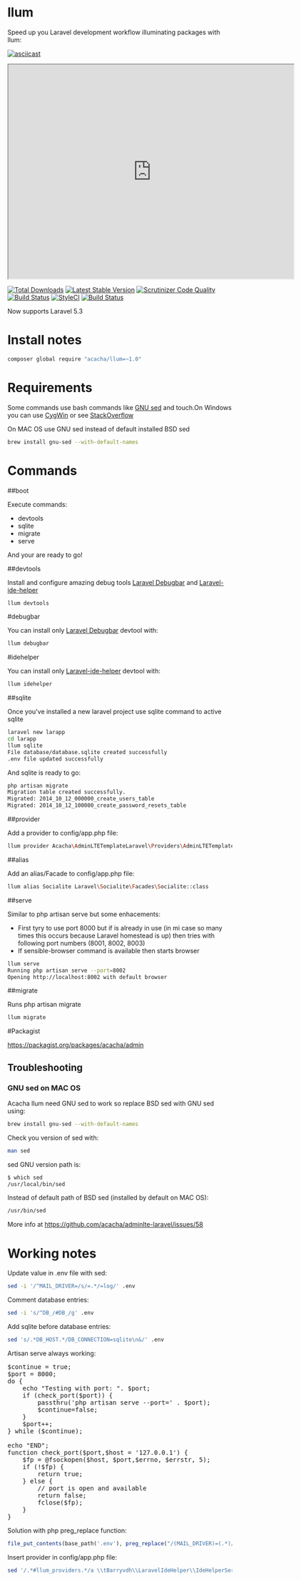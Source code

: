 # llum

Speed up you Laravel development workflow illuminating packages with llum:

[![asciicast](https://asciinema.org/a/bym5od3j6qtqh5liv8uwx1qy4.png)](https://asciinema.org/a/bym5od3j6qtqh5liv8uwx1qy4?speed=2&theme=solarized-dark&loop=1&autoplay=1&size=medium)

<iframe src="http://showterm.io/7b5f8d42ba021511e627e" width="640" height="480"></iframe>

[![Total Downloads](https://poser.pugx.org/acacha/llum/downloads.png)](https://packagist.org/packages/acacha/llum)
[![Latest Stable Version](https://poser.pugx.org/acacha/llum/v/stable.png)](https://packagist.org/packages/acacha/llum)
[![Scrutinizer Code Quality](https://scrutinizer-ci.com/g/acacha/llum/badges/quality-score.png?b=master)](https://scrutinizer-ci.com/g/acacha/llum/?branch=master)
[![Build Status](https://scrutinizer-ci.com/g/acacha/llum/badges/build.png?b=master)](https://scrutinizer-ci.com/g/acacha/llum/build-status/master)
[![StyleCI](https://styleci.io/repos/51069439/shield?branch=master)](https://styleci.io/repos/51069439)
[![Build Status](https://travis-ci.org/acacha/llum.svg?branch=master)](https://travis-ci.org/acacha/llum)

Now supports Laravel 5.3

# Install notes

```bash
composer global require "acacha/llum=~1.0"
```

# Requirements

Some commands use bash commands like [GNU sed](https://www.gnu.org/software/sed/) and touch.On Windows you can use [CygWin](https://www.cygwin.com/)  or see [StackOverflow](http://stackoverflow.com/questions/127318/is-there-any-sed-like-utility-for-cmd-exe)

On MAC OS use GNU sed instead of default installed BSD sed

```bash
brew install gnu-sed --with-default-names
```

# Commands

##boot

Execute commands:

- devtools
- sqlite
- migrate
- serve

And your are ready to go!

##devtools

Install and configure amazing debug tools [Laravel Debugbar](https://github.com/barryvdh/laravel-debugbar) and [Laravel-ide-helper](https://github.com/barryvdh/laravel-ide-helper)

```bash
llum devtools
```

#debugbar

You can install only [Laravel Debugbar](https://github.com/barryvdh/laravel-debugbar) devtool with:

```bash
llum debugbar
```

#idehelper

You can install only [Laravel-ide-helper](https://github.com/barryvdh/laravel-ide-helper) devtool with:

```bash
llum idehelper
```

##sqlite

Once you've installed a new laravel project use sqlite command to active sqlite

```bash
laravel new larapp
cd larapp
llum sqlite
File database/database.sqlite created successfully
.env file updated successfully
```
And sqlite is ready to go:
 
```bash
php artisan migrate 
Migration table created successfully.
Migrated: 2014_10_12_000000_create_users_table
Migrated: 2014_10_12_100000_create_password_resets_table
```

##provider

Add a provider to config/app.php file:

```bash
llum provider Acacha\AdminLTETemplateLaravel\Providers\AdminLTETemplateServiceProvider::class
```

##alias

Add an alias/Facade to config/app.php file:

```bash
llum alias Socialite Laravel\Socialite\Facades\Socialite::class
```

##serve

Similar to php artisan serve but some enhacements:

- First tyry to use port 8000 but if is already in use (in mi case so many times this occurs because Laravel homestead is up) then tries with following port numbers (8001, 8002, 8003)
- If sensible-browser command is available then starts browser

```bash
llum serve
Running php artisan serve --port=8002
Opening http://localhost:8002 with default browser
 ```
 
##migrate

Runs php artisan migrate

```bash
llum migrate
```

#Packagist

https://packagist.org/packages/acacha/admin

## Troubleshooting

### GNU sed on MAC OS

Acacha llum need GNU sed to work so replace BSD sed with GNU sed using:

```bash
brew install gnu-sed --with-default-names
```

Check you version of sed with:

```bash
man sed
```

sed GNU version path is:

```bash
$ which sed
/usr/local/bin/sed
```

Instead of default path of BSD sed (installed by default on MAC OS):

```bash
/usr/bin/sed
```

More info at https://github.com/acacha/adminlte-laravel/issues/58

# Working notes

Update value in .env file with sed:

```bash
sed -i '/^MAIL_DRIVER=/s/=.*/=log/' .env
```

Comment database entries:

```bash
sed -i 's/^DB_/#DB_/g' .env
```

Add sqlite before database entries:

```bash
sed 's/.*DB_HOST.*/DB_CONNECTION=sqlite\n&/' .env
```

Artisan serve always working:

<pre>
$continue = true;
$port = 8000;
do {
    echo "Testing with port: ". $port;
    if (check_port($port)) {
        passthru('php artisan serve --port=' . $port);
        $continue=false;
    }
    $port++;
} while ($continue);

echo "END";
function check_port($port,$host = '127.0.0.1') {
    $fp = @fsockopen($host, $port,$errno, $errstr, 5);
    if (!$fp) {
        return true;
    } else {
        // port is open and available
        return false;
        fclose($fp);
    }
}
</pre>

Solution with php preg_replace function:

```php
file_put_contents(base_path('.env'), preg_replace("/(MAIL_DRIVER)=(.*)/", "$1=log", file_get_contents(base_path('.env'))));
```
Insert provider in config/app.php file:
```bash
sed '/.*#llum_providers.*/a \\tBarryvdh\\LaravelIdeHelper\\IdeHelperServiceProvider::class,\n' config/app.php
```
